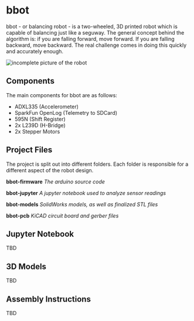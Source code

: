 # bbot

bbot - or balancing robot - is a two-wheeled, 3D printed robot which is capable of balancing just like a seguway. The general concept behind the algorithm is: if you are falling forward, move forward. If you are falling backward, move backward. The real challenge comes in doing this quickly and accurately enough.

![incomplete picture of the robot](https://cdn.hackaday.io/images/4916851618244520317.jpg)

## Components

The main components for bbot are as follows:

 - ADXL335 (Accelerometer)
 - SparkFun OpenLog (Telemetry to SDCard)
 - 595N (Shift Register)
 - 2x L239D (H-Bridge)
 - 2x Stepper Motors

## Project Files

The project is split out into different folders. Each folder is responsible for a different aspect of the robot design.

**bbot-firmware**
_The arduino source code_

**bbot-jupyter**
_A jupyter notebook used to analyze sensor readings_

**bbot-models**
_SolidWorks models, as well as finalized STL files_

**bbot-pcb**
_KiCAD circuit board and gerber files_



## Jupyter Notebook
TBD


## 3D Models
TBD


## Assembly Instructions
TBD
